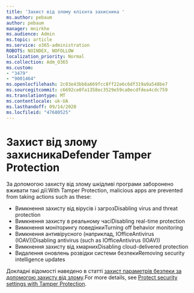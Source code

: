 ```yaml
---
title: 'Захист від злому клієнта захисника '
ms.author: pebaum
author: pebaum
manager: mnirkhe
ms.audience: Admin
ms.topic: article
ms.service: o365-administration
ROBOTS: NOINDEX, NOFOLLOW
localization_priority: Normal
ms.collection: Adm_O365
ms.custom:
- "3479"
- "9001464"
ms.openlocfilehash: 2c03e43bb8a669fcc8ff22e6c6df319a9a548be7
ms.sourcegitcommit: c6692ce0fa1358ec3529e59ca0ecdfdea4cdc759
ms.translationtype: MT
ms.contentlocale: uk-UA
ms.lasthandoff: 09/14/2020
ms.locfileid: "47680525"
---
```

# <a name="defender-tamper-protection"></a><span data-ttu-id="b6b75-102">Захист від злому захисника</span><span class="sxs-lookup"><span data-stu-id="b6b75-102">Defender Tamper Protection</span></span> 

<span data-ttu-id="b6b75-103">За допомогою захисту від злому шкідливі програми заборонено вживати такі дії:</span><span class="sxs-lookup"><span data-stu-id="b6b75-103">With Tamper Protection, malicious apps are prevented from taking actions such as these:</span></span>

- <span data-ttu-id="b6b75-104">Вимкнення захисту від вірусів і загроз</span><span class="sxs-lookup"><span data-stu-id="b6b75-104">Disabling virus and threat protection</span></span>
- <span data-ttu-id="b6b75-105">Вимкнення захисту в реальному часі</span><span class="sxs-lookup"><span data-stu-id="b6b75-105">Disabling real-time protection</span></span>
- <span data-ttu-id="b6b75-106">Вимкнення моніторингу поведінки</span><span class="sxs-lookup"><span data-stu-id="b6b75-106">Turning off behavior monitoring</span></span>
- <span data-ttu-id="b6b75-107">Вимкнення антивірусного (наприклад, IOfficeAntivirus (IOAV))</span><span class="sxs-lookup"><span data-stu-id="b6b75-107">Disabling antivirus (such as IOfficeAntivirus (IOAV))</span></span>
- <span data-ttu-id="b6b75-108">Вимкнення захисту від хмарних</span><span class="sxs-lookup"><span data-stu-id="b6b75-108">Disabling cloud-delivered protection</span></span>
- <span data-ttu-id="b6b75-109">Видалення оновлень розвідки системи безпеки</span><span class="sxs-lookup"><span data-stu-id="b6b75-109">Removing security intelligence updates</span></span>

<span data-ttu-id="b6b75-110">Докладні відомості наведено в статті [захист параметрів безпеки за допомогою захисту від злому](https://docs.microsoft.com/windows/security/threat-protection/windows-defender-antivirus/prevent-changes-to-security-settings-with-tamper-protection).</span><span class="sxs-lookup"><span data-stu-id="b6b75-110">For more details, see [Protect security settings with Tamper Protection](https://docs.microsoft.com/windows/security/threat-protection/windows-defender-antivirus/prevent-changes-to-security-settings-with-tamper-protection).</span></span>